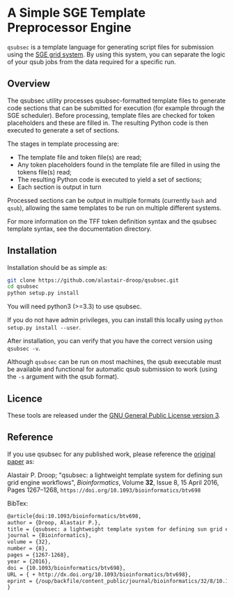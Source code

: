 # A Simple SGE Template Preprocessor Engine


`qsubsec` is a template language for generating script files for submission using the [SGE grid system](https://arc.liv.ac.uk/trac/SGE). By using this system, you can separate the logic of your qsub jobs from the data required for a specific run.

## Overview

The qsubsec utility processes qsubsec-formatted template files to generate code sections that can be submitted for execution (for example through the SGE scheduler). Before processing, template files are checked for token placeholders and these are filled in. The resulting Python code is then executed to generate a set of sections.

The stages in template processing are:

* The template file and token file(s) are read;
* Any token placeholders found in the template file are filled in using the tokens file(s) read;
* The resulting Python code is executed to yield a set of sections;
* Each section is output in turn

Processed sections can be output in multiple formats (currently `bash` and `qsub`), allowing the same templates to be run on multiple different systems.

For more information on the TFF token definition syntax and the qsubsec template syntax, see the documentation directory.


## Installation

Installation should be as simple as:

~~~bash
git clone https://github.com/alastair-droop/qsubsec.git
cd qsubsec
python setup.py install
~~~

You will need python3 (>=3.3) to use qsubsec.

If you do not have admin privileges, you can install this locally using `python setup.py install --user`.

After installation, you can verify that you have the correct version using `qsubsec -v`.

Although `qsubsec` can be run on most machines, the qsub executable must be available and functional for automatic qsub submission to work (using the `-s` argument with the qsub format).

## Licence

These tools are released under the [GNU General Public License version 3](http://www.gnu.org/licenses/gpl.html).

## Reference

If you use qsubsec for any published work, please reference the [original paper](https://doi.org/10.1093/bioinformatics/btv698) as:

Alastair P. Droop; "qsubsec: a lightweight template system for defining sun grid engine workflows", *Bioinformatics*, Volume **32**, Issue 8, 15 April 2016, Pages 1267–1268, `https://doi.org/10.1093/bioinformatics/btv698`


BibTex:

~~~latex
@article{doi:10.1093/bioinformatics/btv698,
author = {Droop, Alastair P.},
title = {qsubsec: a lightweight template system for defining sun grid engine workflows},
journal = {Bioinformatics},
volume = {32},
number = {8},
pages = {1267-1268},
year = {2016},
doi = {10.1093/bioinformatics/btv698},
URL = { + http://dx.doi.org/10.1093/bioinformatics/btv698},
eprint = {/oup/backfile/content_public/journal/bioinformatics/32/8/10.1093_bioinformatics_btv698/3/btv698.pdf}
}
~~~

